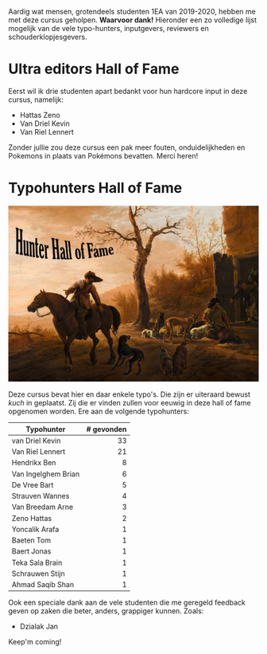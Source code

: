 

Aardig wat mensen, grotendeels studenten 1EA van 2019-2020, hebben me met deze cursus geholpen. **Waarvoor dank!** Hieronder een zo volledige lijst mogelijk van de vele typo-hunters, inputgevers, reviewers en schouderklopjesgevers.

# Ultra editors Hall of Fame

Eerst wil ik drie studenten apart bedankt voor hun hardcore input in deze cursus, namelijk:

* Hattas Zeno
* Van Driel Kevin
* Van Riel Lennert

Zonder jullie zou deze cursus een pak meer fouten, onduidelijkheden en Pokemons in plaats van Pokémons bevatten. Merci heren!

# Typohunters Hall of Fame

![Landscape with Hunters door Pieter Van Laer](../assets/0_intro/halloffame.png)

Deze cursus bevat hier en daar enkele typo's. Die zijn er uiteraard bewust *kuch* in geplaatst. Zij die er vinden zullen voor eeuwig in deze hall of fame opgenomen worden. Ere aan de volgende typohunters:

| Typohunter        |  # gevonden|
| ------------- | -----:|
|van Driel Kevin|      33 |
|Van Riel Lennert|     21 |
|Hendrikx Ben| 8|
|Van Ingelghem Brian|   6 |
|De Vree Bart|         5 |
|Strauven Wannes|       4 |
|Van Breedam Arne|     3 |
|Zeno Hattas |           2 |
|Yoncalik Arafa|       1 |
|Baeten Tom|          1 |
|Baert Jonas|   1 |
|Teka Sala Brain| 1|
|Schrauwen Stijn| 1|
|Ahmad Saqib Shan  |1|
Ook een speciale dank aan de vele studenten die me geregeld feedback geven op zaken die beter, anders, grappiger kunnen. Zoals:

* Dzialak Jan

Keep'm coming!